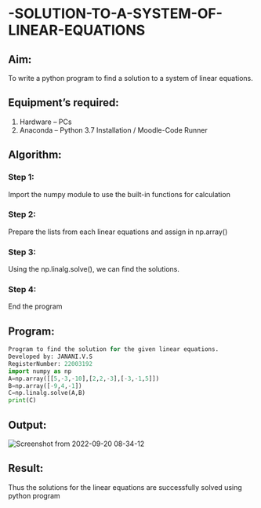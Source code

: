 # -SOLUTION-TO-A-SYSTEM-OF-LINEAR-EQUATIONS
## Aim:
To write a python program to find a solution to a system of linear equations.
## Equipment’s required:
1. 	Hardware – PCs
2. 	Anaconda – Python 3.7 Installation / Moodle-Code Runner
## Algorithm:
### Step 1: 
Import the numpy module to use the built-in functions for calculation
### Step 2: 
Prepare the lists from each linear equations and assign in np.array()
### Step 3: 
Using the np.linalg.solve(), we can find the solutions.
### Step 4: 
End the program
## Program:
```python
Program to find the solution for the given linear equations.
Developed by: JANANI.V.S
RegisterNumber: 22003192
import numpy as np
A=np.array([[5,-3,-10],[2,2,-3],[-3,-1,5]])
B=np.array([-9,4,-1])
C=np.linalg.solve(A,B)
print(C)
```


## Output:
![Screenshot from 2022-09-20 08-34-12](https://user-images.githubusercontent.com/113497333/191158240-8ee9e46f-b4c1-485e-a371-7b8656c04583.png)


## Result: 
Thus the solutions for the linear equations are successfully solved using python program

